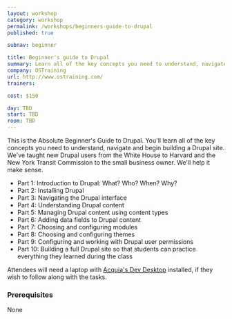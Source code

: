 ```yaml
---
layout: workshop
category: workshop
permalink: /workshops/beginners-guide-to-drupal
published: true

subnav: beginner

title: Beginner's guide to Drupal
summary: Learn all of the key concepts you need to understand, navigate and build a basic Drupal site
company: OSTraining
url: http://www.ostraining.com/
trainers:

cost: $150

day: TBD
start: TBD
room: TBD
---
```


This is the Absolute Beginner's Guide to Drupal. You'll learn all of the key concepts you need to understand, navigate and begin building a Drupal site. We've taught new Drupal users from the White House to Harvard and the New York Transit Commission to the small business owner.  We'll help it make sense.

* Part 1: Introduction to Drupal: What? Who? When? Why?
* Part 2: Installing Drupal
* Part 3: Navigating the Drupal interface
* Part 4: Understanding Drupal content
* Part 5: Managing Drupal content using content types
* Part 6: Adding data fields to Drupal content
* Part 7: Choosing and configuring modules
* Part 8: Choosing and configuring themes
* Part 9: Configuring and working with Drupal user permissions
* Part 10: Building a full Drupal site so that students can practice everything they learned during the class

Attendees will need a laptop with [Acquia's Dev Desktop](http://www.acquia.com/downloads) installed, if they wish to follow along with the tasks.

### Prerequisites
None
